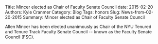 Title: Mincer elected as Chair of Faculty Senate Council
date: 2015-02-20
Authors: Kyle Cranmer
Category: Blog
Tags: honors
Slug: News-from-02-20-2015
Summary: Mincer elected as Chair of Faculty Senate Council


Allen Mincer has been elected unanimously as  Chair of the NYU  Tenured and 
Tenure Track Faculty Senate Council --  known as the 
Faculty Senate Council (FSC).